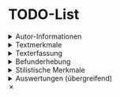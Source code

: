 # TODO-List

<details>
<summary>Autor-Informationen</summary>

- [ ] ID erfassen
- [ ] Geschlecht erfassen
- [ ] Muttersprache erfassen
- [ ] Zweit-/Fremdsprachen erfassen
- [ ] Regionale Zugehörigkeit erfassen
- [ ] Alter erfassen
- [ ] Beruf erfassen
- [ ] Weitere Angaben ergänzen

</details>

<details>
<summary>Textmerkmale</summary>

- [ ] Textsorte auswählen (WhatsApp / E-Mail / Brief / …)
- [ ] Art der Textproduktion erfassen:
  - [ ] Textverarbeitung
  - [ ] Mobiles Endgerät (Touchscreen)
  - [ ] Haptische Tastatur
- [ ] Autokorrekturstatus erfassen:
  - [ ] Eingeschaltet
  - [ ] Ausgeschaltet
  - [ ] Swype-Tastatur
- [ ] Textfunktion definieren (e.g. Geschäftsbrief, Familienchat)
- [ ] Gesprächspartner erfassen:
  - [ ] Familie / Freunde / ...
  - [ ] Grad der Vertrautheit
- [ ] Zeitpunkt der Textproduktion erfassen
- [ ] Weitere Angaben ergänzen

</details>

<details>
<summary>Texterfassung</summary>

- [&check;] Originaltext speichern
- [] Korrigierten Text erstellen (deutsche Rechtschreibung & Grammatik)
- [ ] Wortform erfassen *
- [ ] Lexem erfassen *:
  - [ ] Einfaches Lexem (z.B. "Buch")
  - [ ] Kompositum (z.B. "Buchreihe")
- [ ] Grammatik annotieren *
- [ ] Satzstruktur annotieren *

</details>

<details>
<summary>Befunderhebung</summary>

- [ ] Orthografiefehler erfassen:
  - [ ] Graphemauslassung
    - [ ] Typ A
    - [ ] Typ B
  - [ ] Graphemhinzufügung
    - [ ] Typ A
    - [ ] Typ B
  - [ ] Groß-/Kleinschreibung prüfen:
    - [ ] Groß- statt Kleinschreibung
    - [ ] Klein- statt Großschreibung
  - [ ] Getrennt-/Zusammenschreibung prüfen:
    - [ ] Getrennt- statt Zusammenschreibung
    - [ ] Zusammen- statt Getrenntschreibung
- [ ] Interpunktion prüfen
- [ ] Weitere Fehlerarten ergänzen

</details>

<details>
<summary>Stilistische Merkmale</summary>

- [ ] Emoji-Nutzung dokumentieren
- [ ] Auffällige Wortwahl erfassen
- [ ] Weitere stilistische Besonderheiten dokumentieren

</details>

</details>

<details>
<summary>Auswertungen (übergreifend)</summary>

- [ ] Frequenzen/Varianz auswerten:
  - [ ] Innerhalb eines Autors (pro Text, mehrere Texte, alle Texte)
  - [ ] Innerhalb bestimmter Gruppen (Altersgruppe, Region etc.)
- [ ] Statistiken erstellen:
  - [ ] Häufigkeit Graphemauslassung:
    - [ ] Bei Hilfsverben
    - [ ] Bei bestimmten Lexemen
    - [ ] Nach Wortarten/Wortformen
  - [ ] Häufigkeit Merkmalsbündelung innerhalb eines Textes/Autors
  - [ ] Varianz der Varianten innerhalb eines Autors ("hab" vs. "habe")
  - [ ] Verhältnis korrekter/inkorrekter Varianten bestimmter Lexeme:
    - [ ] z.B. Getrennt- statt Zusammenschreibung bei Komposita
  - [ ] Gesamtauswertung des Korpus

</details>
&cross;